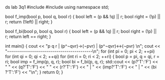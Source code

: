 ds lab 3q1
#include <iostream>
#include <vector>
using  namespace std;


bool f_imp(bool p, bool q, bool r) {
    bool left = (p && !q) || r;
    bool right = (!p) || r;
    return (!left) || right; 
}

bool f_bi(bool p, bool q, bool r) {
    bool left = (p && !q) || r;
    bool right = (!p) || r;
    return left == right; 
}

int main() {
    cout << "p q r | (p^¬qvr)->(¬pvr) | (p^¬qvr)<->(¬pvr) \n";
    cout << "-------------------------------------------\n";
    for (int pi = 0; pi < 2; ++pi)
    for (int qi = 0; qi < 2; ++qi)
    for (int ri = 0; ri < 2; ++ri) {
        bool p = pi, q = qi, r = ri;
        bool imp = f_imp(p, q, r);
        bool bi  = f_bi(p, q, r);
        std::cout
            << (p?'T':'F') << " "
            << (q?'T':'F') << " "
            << (r?'T':'F') << " |      "
            << (imp?'T':'F') << "           |      "
            << (bi  ?'T':'F') << "\n";
    }
    return 0;
}
